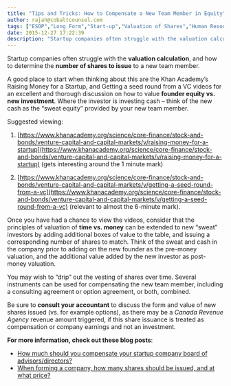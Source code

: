 ```yaml
---
title: "Tips and Tricks: How to Compensate a New Team Member in Equity"
author: rajah@cobaltcounsel.com
tags: ["ESOP","Long Form","Start-up","Valuation of Shares","Human Resources","Rajah","Articles of Incorporation","All Jurisdictions"]
date: 2015-12-27 17:22:39
description: "Startup companies often struggle with the valuation calculation, and how to determine the number of shares to issue to a new team member."
---
```




Startup companies often struggle with the **valuation calculation**, and how to determine the **number of shares to issue** to a new team member.

A good place to start when thinking about this are the Khan Academy’s Raising Money for a Startup, and Getting a seed round from a VC videos for an excellent and thorough discussion on how to value **founder equity vs. new investment**.  Where the investor is investing cash – think of the new cash as the “sweat equity” provided by your new team member.

Suggested viewing:

1.  [https://www.khanacademy.org/science/core-finance/stock-and-bonds/venture-capital-and-capital-markets/v/raising-money-for-a-startup](https://www.khanacademy.org/science/core-finance/stock-and-bonds/venture-capital-and-capital-markets/v/raising-money-for-a-startup) (gets interesting around the 1 minute mark)

2.  [https://www.khanacademy.org/science/core-finance/stock-and-bonds/venture-capital-and-capital-markets/v/getting-a-seed-round-from-a-vc](https://www.khanacademy.org/science/core-finance/stock-and-bonds/venture-capital-and-capital-markets/v/getting-a-seed-round-from-a-vc)  (relevant to almost the 6-minute mark).

Once you have had a chance to view the videos, consider that the principles of valuation of **time vs. money** can be extended to new “sweat” investors by adding additional boxes of value to the table, and issuing a corresponding number of shares to match.  Think of the sweat and cash in the company prior to adding on the new founder as the pre-money valuation, and the additional value added by the new investor as post-money valuation.

You may wish to “drip” out the vesting of shares over time.  Several instruments can be used for compensating the new team member, including a consulting agreement or option agreement, or both, combined.

Be sure to **consult your accountant** to discuss the form and value of new shares issued (vs. for example options), as there may be a *Canada Revenue Agency* revenue amount triggered, if this share issuance is treated as compensation or company earnings and not an investment.


**For more information, check out these blog posts**:
- [How much should you compensate your startup company board of advisors/directors?](https://blog.clausehound.com/how-much-should-you-compensate-your-startup-company-board-of-advisorsdirectors/)
- [When forming a company, how many shares should be issued, and at what price?](https://blog.clausehound.com/when-forming-a-company-how-many-shares-should-be-issued-and-at-what-price/)

